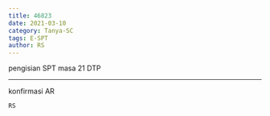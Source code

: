 ```yaml
---
title: 46823
date: 2021-03-10
category: Tanya-SC
tags: E-SPT
author: RS
---
```


pengisian SPT masa 21 DTP

---

konfirmasi AR

`RS`

